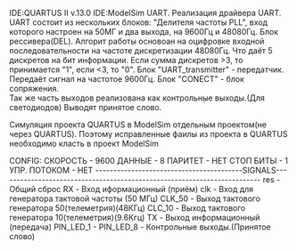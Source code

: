 IDE:QUARTUS II v.13.0
IDE:ModelSim
UART. 
Реализация драйвера UART.
UART состоит из нескольких блоков:
"Делителя частоты PLL", вход которого настроен на  50МГ и два выхода, на 9600Гц и 48080Гц.
Блок рессивера(DEL). Алгорит работы основоан на оцифровке входной последовательности на частоте дискретизации 48080Гц. Что даёт 5 дискретов на бит информации. 
Если сумма дискретов >3, то принимается "1", если <3, то "0".
Блок "UART_transmitter" - передатчик. Передаёт сигнал на частотое 9600Гц.
Блок "CONECT" - блок сопряжения.  
Так же часть выходов реализована как контрольные выходы.(Для светодиодов) Выводят принятое слово.

Симуляция проекта QUARTUS в ModelSim отдельным проектом(не через QUARTUS). Поэтому исправленные фаилы из проекта в QUARTUS необходимо класть в проект ModelSim

CONFIG:
СКОРОСТЬ - 9600
ДАННЫЕ  - 8
ПАРИТЕТ - НЕТ
СТОП БИТЫ - 1
УПР. ПОТОКОМ - НЕТ
-----------------------------------------SIGNALS-------------------------------------------------------------------------
res - Общий сброс
RX - Вход иформационный (приём)
clk - Вход для генератора тактовой частоты (50 МГц)
CLK_50 - Выход тактового генератора 50(телеметрия)(48КГц) 
CLC_10 - Выход тактового генератора 10(телеметрия)(9.6Кгц)
TX - Выход информационный (передача) 
PIN_LED_1 - PIN_LED_8 - Контрольные выходы.(Принятое слово)  